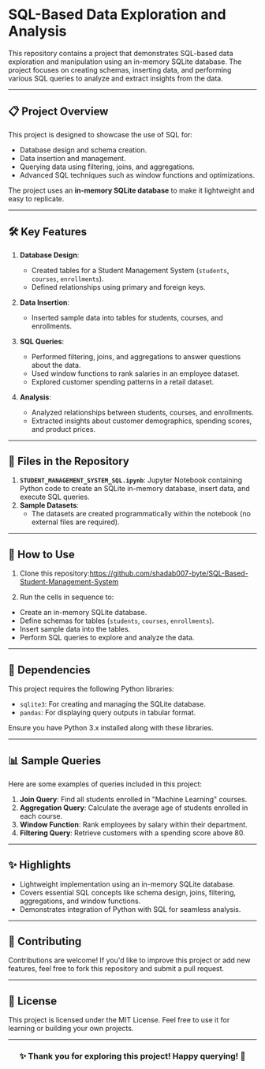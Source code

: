 # SQL-Based Data Exploration and Analysis

This repository contains a project that demonstrates SQL-based data exploration and manipulation using an in-memory SQLite database. The project focuses on creating schemas, inserting data, and performing various SQL queries to analyze and extract insights from the data.

---

## 📋 **Project Overview**
This project is designed to showcase the use of SQL for:
- Database design and schema creation.
- Data insertion and management.
- Querying data using filtering, joins, and aggregations.
- Advanced SQL techniques such as window functions and optimizations.

The project uses an **in-memory SQLite database** to make it lightweight and easy to replicate.

---

## 🛠️ **Key Features**
1. **Database Design**:
   - Created tables for a Student Management System (`students`, `courses`, `enrollments`).
   - Defined relationships using primary and foreign keys.

2. **Data Insertion**:
   - Inserted sample data into tables for students, courses, and enrollments.

3. **SQL Queries**:
   - Performed filtering, joins, and aggregations to answer questions about the data.
   - Used window functions to rank salaries in an employee dataset.
   - Explored customer spending patterns in a retail dataset.

4. **Analysis**:
   - Analyzed relationships between students, courses, and enrollments.
   - Extracted insights about customer demographics, spending scores, and product prices.

---

## 📂 **Files in the Repository**
1. **`STUDENT_MANAGEMENT_SYSTEM_SQL.ipynb`**: Jupyter Notebook containing Python code to create an SQLite in-memory database, insert data, and execute SQL queries.
2. **Sample Datasets**:
   - The datasets are created programmatically within the notebook (no external files are required).

---

## 🚀 **How to Use**
1. Clone this repository:https://github.com/shadab007-byte/SQL-Based-Student-Management-System
   
2. Run the cells in sequence to:
- Create an in-memory SQLite database.
- Define schemas for tables (`students`, `courses`, `enrollments`).
- Insert sample data into the tables.
- Perform SQL queries to explore and analyze the data.

---

## 🧰 **Dependencies**
This project requires the following Python libraries:
- `sqlite3`: For creating and managing the SQLite database.
- `pandas`: For displaying query outputs in tabular format.

Ensure you have Python 3.x installed along with these libraries.

---

## 📊 **Sample Queries**
Here are some examples of queries included in this project:

1. **Join Query**: Find all students enrolled in "Machine Learning" courses.
2. **Aggregation Query**: Calculate the average age of students enrolled in each course.
3. **Window Function**: Rank employees by salary within their department.
4. **Filtering Query**: Retrieve customers with a spending score above 80.

---

## ✨ **Highlights**
- Lightweight implementation using an in-memory SQLite database.
- Covers essential SQL concepts like schema design, joins, filtering, aggregations, and window functions.
- Demonstrates integration of Python with SQL for seamless analysis.

---

## 🤝 **Contributing**
Contributions are welcome! If you'd like to improve this project or add new features, feel free to fork this repository and submit a pull request.

---

## 📜 **License**
This project is licensed under the MIT License. Feel free to use it for learning or building your own projects.

---

<h3 align="center">✨ Thank you for exploring this project! Happy querying! 🚀</h3>

